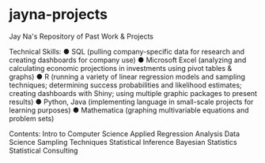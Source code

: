 # jayna-projects
Jay Na's Repository of Past Work & Projects

Technical Skills: 
●	SQL (pulling company-specific data for research and creating dashboards for company use)
●	Microsoft Excel (analyzing and calculating economic projections in investments using pivot tables & graphs)
●	R (running a variety of linear regression models and sampling techniques; determining success probabilities and likelihood estimates; creating dashboards with Shiny; using multiple graphic packages to present results)
●	Python, Java (implementing language in small-scale projects for learning purposes)
●	Mathematica (graphing multivariable equations and problem sets)

Contents:
Intro to Computer Science
Applied Regression Analysis
Data Science
Sampling Techniques
Statistical Inference
Bayesian Statistics
Statistical Consulting



